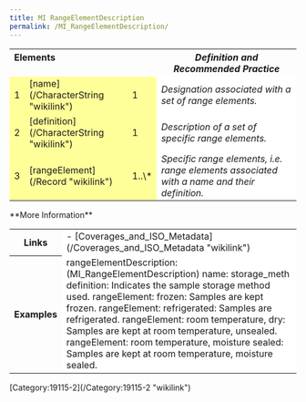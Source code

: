 ```yaml
---
title: MI RangeElementDescription
permalink: /MI_RangeElementDescription/
---
```


<table class="wikitable">
<tr>
<th valign="top" align="left" colspan="3">
Elements

</th>
<th>
<i>Definition and Recommended Practice</i>

</th>
</tr>
<tr>
<td bgcolor="FFFF99">
1

</td>
<td bgcolor="FFFF99">
[name](/CharacterString "wikilink")

</td>
<td bgcolor="FFFF99">
1

</td>
<td bgcolor="FFFFFF">
<i>Designation associated with a set of range elements.</i>

</td>
</tr>
<tr>
<td bgcolor="FFFF99">
2

</td>
<td bgcolor="FFFF99">
[definition](/CharacterString "wikilink")

</td>
<td bgcolor="FFFF99">
1

</td>
<td bgcolor="FFFFFF">
<i>Description of a set of specific range elements.</i>

</td>
</tr>
<tr>
<td bgcolor="FFFF99">
3

</td>
<td bgcolor="FFFF99">
[rangeElement](/Record "wikilink")

</td>
<td bgcolor="FFFF99">
1..\*

</td>
<td bgcolor="FFFFFF">
<i>Specific range elements, i.e. range elements associated with a name and their definition.</i>

</td>
</tr>
<tr>
</table>
**More Information**

<table class="wikitable">
<tr>
<th>
Links

</th>
<td bgcolor="FFFFFF">
-   [Coverages_and_ISO_Metadata](/Coverages_and_ISO_Metadata "wikilink")
    </td>
    </tr>

<tr>
<th>
Examples

</th>
<td bgcolor="FFFFFF">
    rangeElementDescription:  (MI_RangeElementDescription)
    name:  storage_meth
    definition:  Indicates the sample storage method used.
    rangeElement: frozen: Samples are kept frozen.
    rangeElement: refrigerated: Samples are refrigerated.
    rangeElement: room temperature, dry: Samples are kept at room temperature, unsealed.
    rangeElement: room temperature, moisture sealed: Samples are kept at room temperature, moisture sealed.

</td>
</tr>
</table>
[Category:19115-2](/Category:19115-2 "wikilink")